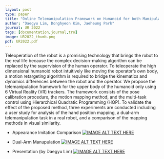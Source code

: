 ```yaml
---
layout: post
type: paper
title: "Online Telemanipulation Framework on Humanoid for both Manipulation and Imitation"
author: "Daegyu Lim, Donghyeon Kim, Jaeheung Park"
journal: UR 2022
tags: [documentation,journal,tro]
image: UR2022_thumb.png
pdf: UR2022.pdf
---
```

Teleoperation of the robot is a promising technology that brings the robot to the real life because the complex decision-making algorithm can be replaced by the supervision of the human operator. To teleoperate the high dimensional humanoid robot intuitively like moving the operator’s own body, a motion retargeting algorithm is required to bridge the kinematics and dynamics differences between the robot and the operator. We propose the telemanipulation framework for the upper body of the humanoid only using 6 Virtual Reality (VR) trackers. The framework consists of the pose calibration procedure, the motion mapping method, and the multi-task control using Hierarchical Quadratic Programming (HQP). To validate the effect of the proposed method, three experiments are conducted including a user study for analysis of the hand position mapping, a dual-arm telemanipulation task in a real robot, and a comparison of the mapping methods in visual similarity.

- Appearance Imitation Comparison
[![IMAGE ALT TEXT HERE](http://img.youtube.com/vi/mzJUSlp3d4Y/0.jpg)](http://www.youtube.com/watch?v=mzJUSlp3d4Y)

- Dual-Arm Manupulation
[![IMAGE ALT TEXT HERE](http://img.youtube.com/vi/zkADn9E_Z4g/0.jpg)](http://www.youtube.com/watch?v=zkADn9E_Z4g)

- Presentation (by Daegyu Lim)
[![IMAGE ALT TEXT HERE](http://img.youtube.com/vi/Tn1169QhIeU/0.jpg)](http://www.youtube.com/watch?v=Tn1169QhIeU)
